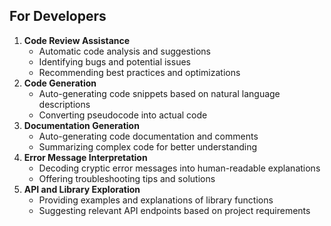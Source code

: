 ## For Developers

1. **Code Review Assistance**
   - Automatic code analysis and suggestions
   - Identifying bugs and potential issues
   - Recommending best practices and optimizations
2. **Code Generation**
   - Auto-generating code snippets based on natural language descriptions
   - Converting pseudocode into actual code
3. **Documentation Generation**
   - Auto-generating code documentation and comments
   - Summarizing complex code for better understanding
4. **Error Message Interpretation**
   - Decoding cryptic error messages into human-readable explanations
   - Offering troubleshooting tips and solutions
5. **API and Library Exploration**
   - Providing examples and explanations of library functions
   - Suggesting relevant API endpoints based on project requirements
